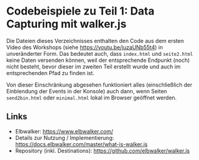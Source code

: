# Codebeispiele zu Teil 1: Data Capturing mit walker.js

Die Dateien dieses Verzeichnisses enthalten den Code aus dem ersten Video des Workshops (siehe https://youtu.be/juzaUNb55t4) in unveränderter Form. Das bedeutet auch, dass `index.html` und `seite2.html` keine Daten versenden können, weil der entsprechende Endpunkt (noch) nicht besteht, bevor dieser im zweiten Teil erstellt wurde und auch im entsprechenden Pfad zu finden ist. 

Von dieser Einschränkung abgesehen funktioniert alles (einschließlich der Einblendung der Events in der Konsole) auch dann, wenn Seiten `send2bin.html` oder `minimal.html` lokal im Browser geöffnet werden. 

## Links
- Elbwalker: https://www.elbwalker.com/
- Details zur Nutzung / Implementierung: https://docs.elbwalker.com/master/what-is-walker.js
- Repository (inkl. Destinations): https://github.com/elbwalker/walker.js 
